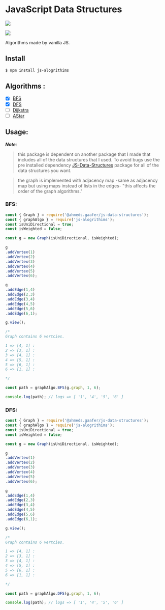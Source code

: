 # JavaScript Data Structures

<p align="">
  <a href="#"> <img src="https://img.shields.io/badge/testing-false-red"> </a>
</p>  

<p align="">
  <a href="https://discord.gg/TgVpvUN" target="_blank"><img src="https://img.shields.io/discord/712223278844084275?label=Discord&style=for-the-badge"></a>
</p>

Algorithms made by vanilla JS.

## Install

```bash
$ npm install js-alogrithims
```

## Algorithms : 

- [X] <a href="#BFS">BFS</a>
- [X] <a href="#DFS">DFS</a>
- [ ] <a href="#">Dijkstra</a>
- [ ] <a href="#">AStar</a>

## Usage:

***Note***:


> this package is dependent on another package that I made that includes all of the data structures that I used. To avoid bugs use the pre installed dependency <a href="https://www.npmjs.com/package/@ahmeds.gaafer/js-data-structures">JS-Data-Structures</a> package for all of the data structures you want.

> the graph is implemented with adjacency map -same as adjacency map but using maps instead of lists in the edges- "this affects the order of the graph algorithms."

### BFS:

```js
const { Graph } = require('@ahmeds.gaafer/js-data-structures');
const { graphAlgo } = require('js-alogrithims');
const isUniDirectional = true;
const isWeighted = false;

const g = new Graph(isUniDirectional, isWeighted);

g
.addVertex(1)
.addVertex(2)
.addVertex(3)
.addVertex(4)
.addVertex(5)
.addVertex(6);

g
.addEdge(1,4)
.addEdge(2,3)
.addEdge(3,4)
.addEdge(4,5)
.addEdge(5,6)
.addEdge(6,1);

g.view();

/*
Graph contains 6 vertcies.

1 => [4, 1] :  
2 => [3, 1] :  
3 => [4, 1] :  
4 => [5, 1] :  
5 => [6, 1] :  
6 => [1, 1] :  

*/

const path = graphAlgo.BFS(g.graph, 1, 6);

console.log(path); // logs => [ '1', '4', '5', '6' ]

```

### DFS: 

```js
const { Graph } = require('@ahmeds.gaafer/js-data-structures');
const { graphAlgo } = require('js-alogrithims');
const isUniDirectional = true;
const isWeighted = false;

const g = new Graph(isUniDirectional, isWeighted);

g
.addVertex(1)
.addVertex(2)
.addVertex(3)
.addVertex(4)
.addVertex(5)
.addVertex(6);

g
.addEdge(1,4)
.addEdge(2,3)
.addEdge(3,4)
.addEdge(4,5)
.addEdge(5,6)
.addEdge(6,1);

g.view();

/*
Graph contains 6 vertcies.

1 => [4, 1] :  
2 => [3, 1] :  
3 => [4, 1] :  
4 => [5, 1] :  
5 => [6, 1] :  
6 => [1, 1] :  

*/

const path = graphAlgo.DFS(g.graph, 1, 6);

console.log(path); // logs => [ '1', '4', '5', '6' ]
```